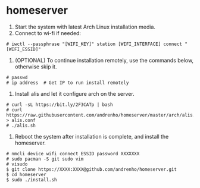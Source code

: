 # homeserver

1. Start the system with latest Arch Linux installation media.
1. Connect to wi-fi if needed:

```
# iwctl --passphrase "[WIFI_KEY]" station [WIFI_INTERFACE] connect "[WIFI_ESSID]"
```

1. (OPTIONAL) To continue installation remotely, use the commands below, otherwise skip it.

```
# passwd
# ip address  # Get IP to run install remotely
```

1. Install alis and let it configure arch on the server.

```
# curl -sL https://bit.ly/2F3CATp | bash
# curl https://raw.githubusercontent.com/andrenho/homeserver/master/arch/alis.conf > alis.conf
# ./alis.sh
```

1. Reboot the system after installation is complete, and install the homeserver.

```
# nmcli device wifi connect ESSID password XXXXXXX
# sudo pacman -S git sudo vim
# visudo
$ git clone https://XXXX:XXXX@github.com/andrenho/homeserver.git
$ cd homeserver
$ sudo ./install.sh
```
